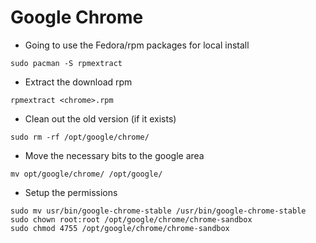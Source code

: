 Google Chrome
=============

* Going to use the Fedora/rpm packages for local install
```
sudo pacman -S rpmextract
```

* Extract the download rpm
```
rpmextract <chrome>.rpm
```

* Clean out the old version (if it exists)
```
sudo rm -rf /opt/google/chrome/
```

* Move the necessary bits to the google area
```
mv opt/google/chrome/ /opt/google/
```

* Setup the permissions
```
sudo mv usr/bin/google-chrome-stable /usr/bin/google-chrome-stable
sudo chown root:root /opt/google/chrome/chrome-sandbox
sudo chmod 4755 /opt/google/chrome/chrome-sandbox
```

